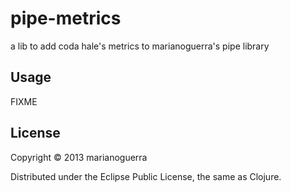 # pipe-metrics

a lib to add coda hale's metrics to marianoguerra's pipe library

## Usage

FIXME

## License

Copyright © 2013 marianoguerra

Distributed under the Eclipse Public License, the same as Clojure.

